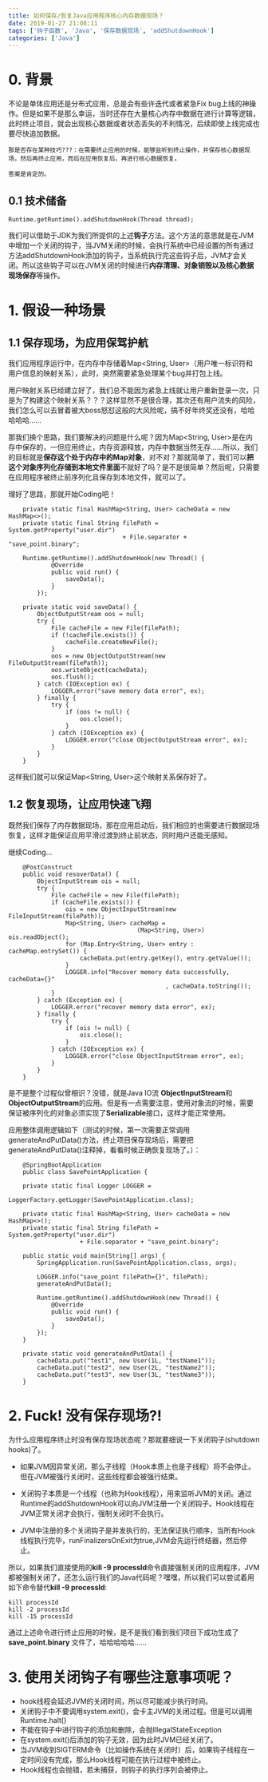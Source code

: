```yaml
---
title: 如何保存/恢复Java应用程序核心内存数据现场？
date: 2019-01-27 21:08:11
tags: ['钩子函数', 'Java', '保存数据现场', 'addShutdownHook']
categories: ['Java']
---
```


# **0. 背景**
不论是单体应用还是分布式应用，总是会有些许迭代或者紧急Fix bug上线的神操作。但是如果不是那么幸运，当时还存在大量核心内存中数据在进行计算等逻辑，此时终止项目，就会出现核心数据或者状态丢失的不利情况，后续即使上线完成也要尽快追加数据。

```
那是否存在某种技巧???：在需要终止应用的时候，能够监听到终止操作，并保存核心数据现场，然后再终止应用，而后在应用恢复后，再进行核心数据恢复。

答案是肯定的。
```

## **0.1 技术储备**

```
Runtime.getRuntime().addShutdownHook(Thread thread);
```
<!-- more -->
我们可以借助于JDK为我们所提供的上述**钩子**方法。这个方法的意思就是在JVM中增加一个关闭的钩子，当JVM关闭的时候，会执行系统中已经设置的所有通过方法addShutdownHook添加的钩子，当系统执行完这些钩子后，JVM才会关闭。所以这些钩子可以在JVM关闭的时候进行**内存清理、对象销毁以及核心数据现场保存**等操作。


# **1. 假设一种场景**
## **1.1 保存现场，为应用保驾护航**
我们应用程序运行中，在内存中存储着Map<String, User>（用户唯一标识符和用户信息的映射关系），此时，突然需要紧急处理某个bug并打包上线。

用户映射关系已经建立好了，我们总不能因为紧急上线就让用户重新登录一次，只是为了构建这个映射关系？？？这样显然不是很合理，其次还有用户流失的风险，我们怎么可以去冒着被大boss怒怼这般的大风险呢，搞不好年终奖还没有，哈哈哈哈哈……

那我们换个思路，我们要解决的问题是什么呢？因为Map<String, User>是在内存中保存的，一但应用终止，内存资源释放，内存中数据当然无存……所以，我们的目标就是**保存这个处于内存中的Map对象**，对不对？那就简单了，我们可以**把这个对象序列化存储到本地文件里面**不就好了吗？是不是很简单？然后呢，只需要在应用程序被终止前序列化且保存到本地文件，就可以了。

理好了思路，那就开始Coding吧！

```
	private static final HashMap<String, User> cacheData = new HashMap<>();
    private static final String filePath = System.getProperty("user.dir")
				     			+ File.separator + "save_point.binary";

	Runtime.getRuntime().addShutdownHook(new Thread() {
            @Override
            public void run() {
                saveData();
            }
        });

	private static void saveData() {
        ObjectOutputStream oos = null;
        try {
            File cacheFile = new File(filePath);
            if (!cacheFile.exists()) {
                cacheFile.createNewFile();
            }
            oos = new ObjectOutputStream(new FileOutputStream(filePath));
            oos.writeObject(cacheData);
            oos.flush();
        } catch (IOException ex) {
            LOGGER.error("save memory data error", ex);
        } finally {
            try {
                if (oos != null) {
                    oos.close();
                }
            } catch (IOException ex) {
                LOGGER.error("close ObjectOutputStream error", ex);
            }
        }
    }
```

这样我们就可以保证Map<String, User>这个映射关系保存好了。

## **1.2 恢复现场，让应用快速飞翔**

既然我们保存了内存数据现场，那在应用启动后，我们相应的也需要进行数据现场恢复，这样才能保证应用平滑过渡到终止前状态，同时用户还能无感知。

继续Coding...

```
	@PostConstruct
	public void resoverData() {
        ObjectInputStream ois = null;
        try {
            File cacheFile = new File(filePath);
            if (cacheFile.exists()) {
                ois = new ObjectInputStream(new FileInputStream(filePath));
                Map<String, User> cacheMap =
                					(Map<String, User>) ois.readObject();
                for (Map.Entry<String, User> entry : cacheMap.entrySet()) {
                    cacheData.put(entry.getKey(), entry.getValue());
                }
                LOGGER.info("Recover memory data successfully, cacheData={}"
                							, cacheData.toString());
            }
        } catch (Exception ex) {
            LOGGER.error("recover memory data error", ex);
        } finally {
            try {
                if (ois != null) {
                    ois.close();
                }
            } catch (IOException ex) {
                LOGGER.error("close ObjectInputStream error", ex);
            }
        }
    }
```

是不是整个过程似曾相识？没错，就是Java IO流 **ObjectInputStream**和**ObjectOutputStream**的应用。但是有一点需要注意，使用对象流的时候，需要保证被序列化的对象必须实现了**Serializable**接口，这样才能正常使用。

应用整体调用逻辑如下（测试的时候，第一次需要正常调用generateAndPutData()方法，终止项目保存现场后，需要把generateAndPutData()注释掉，看看时候正确恢复现场了。）：
```
	@SpringBootApplication
	public class SavePointApplication {

    private static final Logger LOGGER =
    				LoggerFactory.getLogger(SavePointApplication.class);

    private static final HashMap<String, User> cacheData = new HashMap<>();
    private static final String filePath = System.getProperty("user.dir")
    				+ File.separator + "save_point.binary";

    public static void main(String[] args) {
        SpringApplication.run(SavePointApplication.class, args);

        LOGGER.info("save_point filePath={}", filePath);
        generateAndPutData();

        Runtime.getRuntime().addShutdownHook(new Thread() {
            @Override
            public void run() {
                saveData();
            }
        });
    }

	private static void generateAndPutData() {
        cacheData.put("test1", new User(1L, "testName1"));
        cacheData.put("test2", new User(2L, "testName2"));
        cacheData.put("test3", new User(3L, "testName3"));
    }
```

# **2. Fuck! 没有保存现场?!**

为什么应用程序终止时没有保存现场状态呢？那就要细说一下关闭钩子(shutdown hooks)了。

- 如果JVM因异常关闭，那么子线程（Hook本质上也是子线程）将不会停止。但在JVM被强行关闭时，这些线程都会被强行结束。

- 关闭钩子本质是一个线程（也称为Hook线程），用来监听JVM的关闭。通过Runtime的addShutdownHook可以向JVM注册一个关闭钩子。Hook线程在JVM正常关闭才会执行，强制关闭时不会执行。

- JVM中注册的多个关闭钩子是并发执行的，无法保证执行顺序，当所有Hook线程执行完毕，runFinalizersOnExit为true,JVM会先运行终结器，然后停止。

所以，如果我们直接使用的**kill -9 processId**命令直接强制关闭的应用程序，JVM都被强制关闭了，还怎么运行我们的Java代码呢？嘿嘿，所以我们可以尝试着用如下命令替代**kill -9 processId**:
```
kill processId
kill -2 processId
kill -15 processId
```

通过上述命令进行终止应用的时候，是不是我们看到我们项目下成功生成了 **save_point.binary** 文件了，哈哈哈哈哈……

# **3. 使用关闭钩子有哪些注意事项呢？**

- hook线程会延迟JVM的关闭时间，所以尽可能减少执行时间。
- 关闭钩子中不要调用system.exit()，会卡主JVM的关闭过程。但是可以调用Runtime.halt()
- 不能在钩子中进行钩子的添加和删除，会抛IllegalStateException
- 在system.exit()后添加的钩子无效，因为此时JVM已经关闭了。
- 当JVM收到SIGTERM命令（比如操作系统在关闭时）后，如果钩子线程在一定时间没有完成，那么Hook线程可能在执行过程中被终止。
- Hook线程也会抛错，若未捕获，则钩子的执行序列会被停止。
